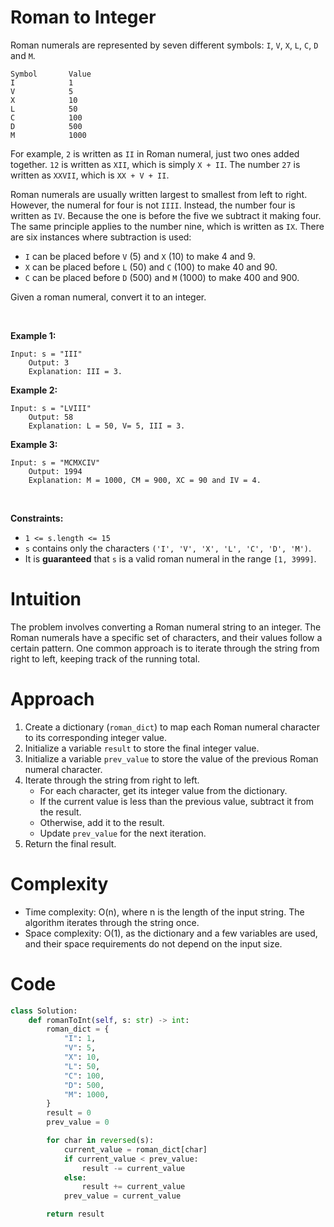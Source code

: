 # Roman to Integer


Roman numerals are represented by seven different symbols: `I`, `V`,
`X`, `L`, `C`, `D` and `M`.

    Symbol       Value
    I            1
    V            5
    X            10
    L            50
    C            100
    D            500
    M            1000

For example, `2` is written as `II` in Roman numeral, just two ones
added together. `12` is written as `XII`, which is simply `X + II`. The
number `27` is written as `XXVII`, which is `XX + V + II`.

Roman numerals are usually written largest to smallest from left to
right. However, the numeral for four is not `IIII`. Instead, the number
four is written as `IV`. Because the one is before the five we subtract
it making four. The same principle applies to the number nine, which is
written as `IX`. There are six instances where subtraction is used:

- `I` can be placed before `V` (5) and `X` (10) to make 4 and 9. 
- `X` can be placed before `L` (50) and `C` (100) to make 40 and 90. 
- `C` can be placed before `D` (500) and `M` (1000) to make 400 and 900.

Given a roman numeral, convert it to an integer.

 

**Example 1:**

    Input: s = "III"
        Output: 3
        Explanation: III = 3.
        

**Example 2:**

    Input: s = "LVIII"
        Output: 58
        Explanation: L = 50, V= 5, III = 3.
        

**Example 3:**

    Input: s = "MCMXCIV"
        Output: 1994
        Explanation: M = 1000, CM = 900, XC = 90 and IV = 4.
        

 

**Constraints:**

- `1 <= s.length <= 15`
- `s` contains only the characters
  `('I', 'V', 'X', 'L', 'C', 'D', 'M')`.
- It is **guaranteed** that `s` is a valid roman numeral in the range
  `[1, 3999]`.

# Intuition
The problem involves converting a Roman numeral string to an integer. The Roman numerals have a specific set of characters, and their values follow a certain pattern. One common approach is to iterate through the string from right to left, keeping track of the running total.

# Approach
1. Create a dictionary (`roman_dict`) to map each Roman numeral character to its corresponding integer value.
2. Initialize a variable `result` to store the final integer value.
3. Initialize a variable `prev_value` to store the value of the previous Roman numeral character.
4. Iterate through the string from right to left.
   - For each character, get its integer value from the dictionary.
   - If the current value is less than the previous value, subtract it from the result.
   - Otherwise, add it to the result.
   - Update `prev_value` for the next iteration.
5. Return the final result.

# Complexity
- Time complexity: O(n), where n is the length of the input string. The algorithm iterates through the string once.
- Space complexity: O(1), as the dictionary and a few variables are used, and their space requirements do not depend on the input size.

# Code
```python
class Solution:
    def romanToInt(self, s: str) -> int:
        roman_dict = {
            "I": 1,
            "V": 5,
            "X": 10,
            "L": 50,
            "C": 100,
            "D": 500,
            "M": 1000,
        }
        result = 0
        prev_value = 0

        for char in reversed(s):
            current_value = roman_dict[char]
            if current_value < prev_value:
                result -= current_value
            else:
                result += current_value
            prev_value = current_value

        return result
```
